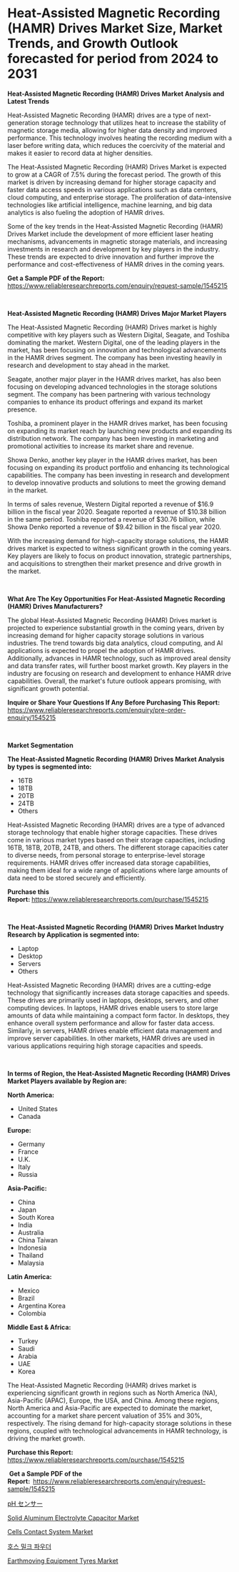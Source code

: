 <p><h1>Heat-Assisted Magnetic Recording (HAMR) Drives Market Size, Market Trends, and Growth Outlook forecasted for period from 2024 to 2031</h1></p><p><strong>Heat-Assisted Magnetic Recording (HAMR) Drives Market Analysis and Latest Trends</strong></p>
<p><p>Heat-Assisted Magnetic Recording (HAMR) drives are a type of next-generation storage technology that utilizes heat to increase the stability of magnetic storage media, allowing for higher data density and improved performance. This technology involves heating the recording medium with a laser before writing data, which reduces the coercivity of the material and makes it easier to record data at higher densities.</p><p>The Heat-Assisted Magnetic Recording (HAMR) Drives Market is expected to grow at a CAGR of 7.5% during the forecast period. The growth of this market is driven by increasing demand for higher storage capacity and faster data access speeds in various applications such as data centers, cloud computing, and enterprise storage. The proliferation of data-intensive technologies like artificial intelligence, machine learning, and big data analytics is also fueling the adoption of HAMR drives.</p><p>Some of the key trends in the Heat-Assisted Magnetic Recording (HAMR) Drives Market include the development of more efficient laser heating mechanisms, advancements in magnetic storage materials, and increasing investments in research and development by key players in the industry. These trends are expected to drive innovation and further improve the performance and cost-effectiveness of HAMR drives in the coming years.</p></p>
<p><strong>Get a Sample PDF of the Report:&nbsp;</strong> <a href="https://www.reliableresearchreports.com/enquiry/request-sample/1545215">https://www.reliableresearchreports.com/enquiry/request-sample/1545215</a></p>
<p>&nbsp;</p>
<p><strong>Heat-Assisted Magnetic Recording (HAMR) Drives Major Market Players</strong></p>
<p><p>The Heat-Assisted Magnetic Recording (HAMR) Drives market is highly competitive with key players such as Western Digital, Seagate, and Toshiba dominating the market. Western Digital, one of the leading players in the market, has been focusing on innovation and technological advancements in the HAMR drives segment. The company has been investing heavily in research and development to stay ahead in the market.</p><p>Seagate, another major player in the HAMR drives market, has also been focusing on developing advanced technologies in the storage solutions segment. The company has been partnering with various technology companies to enhance its product offerings and expand its market presence.</p><p>Toshiba, a prominent player in the HAMR drives market, has been focusing on expanding its market reach by launching new products and expanding its distribution network. The company has been investing in marketing and promotional activities to increase its market share and revenue.</p><p>Showa Denko, another key player in the HAMR drives market, has been focusing on expanding its product portfolio and enhancing its technological capabilities. The company has been investing in research and development to develop innovative products and solutions to meet the growing demand in the market.</p><p>In terms of sales revenue, Western Digital reported a revenue of $16.9 billion in the fiscal year 2020. Seagate reported a revenue of $10.38 billion in the same period. Toshiba reported a revenue of $30.76 billion, while Showa Denko reported a revenue of $9.42 billion in the fiscal year 2020.</p><p>With the increasing demand for high-capacity storage solutions, the HAMR drives market is expected to witness significant growth in the coming years. Key players are likely to focus on product innovation, strategic partnerships, and acquisitions to strengthen their market presence and drive growth in the market.</p></p>
<p>&nbsp;</p>
<p><strong>What Are The Key Opportunities For Heat-Assisted Magnetic Recording (HAMR) Drives Manufacturers?</strong></p>
<p><p>The global Heat-Assisted Magnetic Recording (HAMR) Drives market is projected to experience substantial growth in the coming years, driven by increasing demand for higher capacity storage solutions in various industries. The trend towards big data analytics, cloud computing, and AI applications is expected to propel the adoption of HAMR drives. Additionally, advances in HAMR technology, such as improved areal density and data transfer rates, will further boost market growth. Key players in the industry are focusing on research and development to enhance HAMR drive capabilities. Overall, the market's future outlook appears promising, with significant growth potential.</p></p>
<p><strong>Inquire or Share Your Questions If Any Before Purchasing This Report:</strong> <a href="https://www.reliableresearchreports.com/enquiry/pre-order-enquiry/1545215">https://www.reliableresearchreports.com/enquiry/pre-order-enquiry/1545215</a></p>
<p>&nbsp;</p>
<p><strong>Market Segmentation</strong></p>
<p><strong>The Heat-Assisted Magnetic Recording (HAMR) Drives Market Analysis by types is segmented into:</strong></p>
<p><ul><li>16TB</li><li>18TB</li><li>20TB</li><li>24TB</li><li>Others</li></ul></p>
<p><p>Heat-Assisted Magnetic Recording (HAMR) drives are a type of advanced storage technology that enable higher storage capacities. These drives come in various market types based on their storage capacities, including 16TB, 18TB, 20TB, 24TB, and others. The different storage capacities cater to diverse needs, from personal storage to enterprise-level storage requirements. HAMR drives offer increased data storage capabilities, making them ideal for a wide range of applications where large amounts of data need to be stored securely and efficiently.</p></p>
<p><strong>Purchase this Report:&nbsp;</strong><a href="https://www.reliableresearchreports.com/purchase/1545215">https://www.reliableresearchreports.com/purchase/1545215</a></p>
<p>&nbsp;</p>
<p><strong>The Heat-Assisted Magnetic Recording (HAMR) Drives Market Industry Research by Application is segmented into:</strong></p>
<p><ul><li>Laptop</li><li>Desktop</li><li>Servers</li><li>Others</li></ul></p>
<p><p>Heat-Assisted Magnetic Recording (HAMR) drives are a cutting-edge technology that significantly increases data storage capacities and speeds. These drives are primarily used in laptops, desktops, servers, and other computing devices. In laptops, HAMR drives enable users to store large amounts of data while maintaining a compact form factor. In desktops, they enhance overall system performance and allow for faster data access. Similarly, in servers, HAMR drives enable efficient data management and improve server capabilities. In other markets, HAMR drives are used in various applications requiring high storage capacities and speeds.</p></p>
<p>&nbsp;</p>
<p><strong>In terms of Region, the Heat-Assisted Magnetic Recording (HAMR) Drives Market Players available by Region are:</strong></p>
<p>
    <p> <strong> North America: </strong>
        <ul>
            <li>United States</li>
            <li>Canada</li>
        </ul>
        </p> 
    <p> <strong> Europe: </strong>
        <ul>
            <li>Germany</li>
            <li>France</li>
            <li>U.K.</li>
            <li>Italy</li>
            <li>Russia</li>
        </ul>
        </p> 
    <p> <strong> Asia-Pacific: </strong>
        <ul>
            <li>China</li>
            <li>Japan</li>
            <li>South Korea</li>
            <li>India</li>
            <li>Australia</li>
            <li>China Taiwan</li>
            <li>Indonesia</li>
            <li>Thailand</li>
            <li>Malaysia</li>
        </ul>
        </p> 
    <p> <strong> Latin America: </strong>
        <ul>
            <li>Mexico</li>
            <li>Brazil</li>
            <li>Argentina Korea</li>
            <li>Colombia</li>
        </ul>
        </p> 
    <p> <strong> Middle East & Africa: </strong>
        <ul>
            <li>Turkey</li>
            <li>Saudi</li>
            <li>Arabia</li>
            <li>UAE</li>
            <li>Korea</li>
        </ul>
    </p>
    </p>
<p><p>The Heat-Assisted Magnetic Recording (HAMR) drives market is experiencing significant growth in regions such as North America (NA), Asia-Pacific (APAC), Europe, the USA, and China. Among these regions, North America and Asia-Pacific are expected to dominate the market, accounting for a market share percent valuation of 35% and 30%, respectively. The rising demand for high-capacity storage solutions in these regions, coupled with technological advancements in HAMR technology, is driving the market growth.</p></p>
<p><strong>Purchase this Report: </strong><a href="https://www.reliableresearchreports.com/purchase/1545215">https://www.reliableresearchreports.com/purchase/1545215</a></p>
<p>&nbsp;<strong>Get a Sample PDF of the Report:&nbsp;&nbsp;</strong><a href="https://www.reliableresearchreports.com/enquiry/request-sample/1545215">https://www.reliableresearchreports.com/enquiry/request-sample/1545215</a></p>
<p><strong></strong></p>
<p><p><a href="https://github.com/jkjreqjscoxx7/Market-Research-Report-List-1/blob/main/949799112974.md">pH センサー</a></p><p><a href="https://github.com/jerrycopelandthomaswsqd8q/Market-Research-Report-List-2/blob/main/solid-aluminum-electrolyte-capacitor-market.md">Solid Aluminum Electrolyte Capacitor Market</a></p><p><a href="https://github.com/brenzgnarento/Market-Research-Report-List-1/blob/main/cells-contact-system-market.md">Cells Contact System Market</a></p><p><a href="https://github.com/BrettWeberrt8767765/Market-Research-Report-List-1/blob/main/586543411974.md">호스 밀크 파우더</a></p><p><a href="https://issuu.com/reportprime-2/docs/earthmoving-equipment-tyres-market-size-2030.pptx">Earthmoving Equipment Tyres Market</a></p></p>